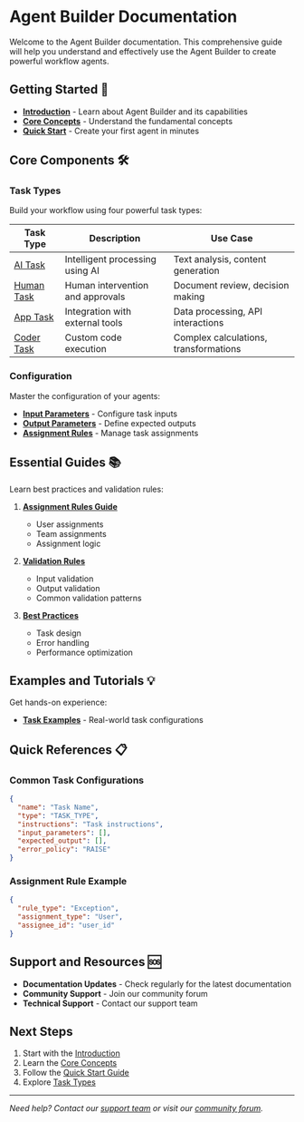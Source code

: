 # Agent Builder Documentation

Welcome to the Agent Builder documentation. This comprehensive guide will help you understand and effectively use the Agent Builder to create powerful workflow agents.

## Getting Started 🚀

- **[Introduction](getting-started/introduction.md)** - Learn about Agent Builder and its capabilities
- **[Core Concepts](getting-started/concepts.md)** - Understand the fundamental concepts
- **[Quick Start](getting-started/quickstart.md)** - Create your first agent in minutes

## Core Components 🛠️

### Task Types

Build your workflow using four powerful task types:

| Task Type | Description | Use Case |
|-----------|-------------|----------|
| [AI Task](tasks/ai-task.md) | Intelligent processing using AI | Text analysis, content generation |
| [Human Task](tasks/human-task.md) | Human intervention and approvals | Document review, decision making |
| [App Task](tasks/app-task.md) | Integration with external tools | Data processing, API interactions |
| [Coder Task](tasks/coder-task.md) | Custom code execution | Complex calculations, transformations |

### Configuration

Master the configuration of your agents:

- **[Input Parameters](parameters/input-parameters.md)** - Configure task inputs
- **[Output Parameters](parameters/output-parameters.md)** - Define expected outputs
- **[Assignment Rules](guides/assignment-rules.md)** - Manage task assignments

## Essential Guides 📚

Learn best practices and validation rules:

1. **[Assignment Rules Guide](guides/assignment-rules.md)**
   - User assignments
   - Team assignments
   - Assignment logic

2. **[Validation Rules](guides/validation-rules.md)**
   - Input validation
   - Output validation
   - Common validation patterns

3. **[Best Practices](guides/best-practices.md)**
   - Task design
   - Error handling
   - Performance optimization

## Examples and Tutorials 💡

Get hands-on experience:

- **[Task Examples](examples/task-examples.md)** - Real-world task configurations

## Quick References 📋

### Common Task Configurations

```json
{
  "name": "Task Name",
  "type": "TASK_TYPE",
  "instructions": "Task instructions",
  "input_parameters": [],
  "expected_output": [],
  "error_policy": "RAISE"
}
```

### Assignment Rule Example

```json
{
  "rule_type": "Exception",
  "assignment_type": "User",
  "assignee_id": "user_id"
}
```

## Support and Resources 🆘

- **Documentation Updates** - Check regularly for the latest documentation
- **Community Support** - Join our community forum
- **Technical Support** - Contact our support team

## Next Steps

1. Start with the [Introduction](getting-started/introduction.md)
2. Learn the [Core Concepts](getting-started/concepts.md)
3. Follow the [Quick Start Guide](getting-started/quickstart.md)
4. Explore [Task Types](tasks/overview.md)

---

*Need help? Contact our [support team](mailto:support@example.com) or visit our [community forum](#).*

